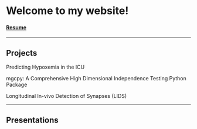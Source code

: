 # Welcome to my website!

#### [Resume](./files/Ananya_Swaminathan_Resume.pdf)

---

## Projects

Predicting Hypoxemia in the ICU

mgcpy: A Comprehensive High Dimensional Independence Testing Python Package

Longitudinal In-vivo Detection of Synapses (LIDS)

---

## Presentations
